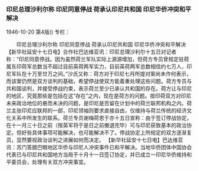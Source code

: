 ### 印尼总理沙利尔称  印尼同意停战  荷承认印尼共和国  印尼华侨冲突和平解决

1946-10-20
第4版()
专栏：

　　印尼总理沙利尔称
    印尼同意停战
    荷承认印尼共和国
    印尼华侨冲突和平解决
    【新华社延安十七日电】合作社巴达维亚讯：印尼总理沙利尔十五日对记者称：“印尼同意停战。因为虽然荷兰军队实际上源源增加，但荷方专员曾规定驻荷属东印荷军总数当不超过目前英荷两军实力，目前英荷两军总数相信约七万人，印尼军队在十万至廿万之间。”沙氏又称：荷方对于印尼七月所提对案尚未作何表示，而该案仍然是双方谈判的基础，希望停战使双方能着重处理这些问题。荷方专员与共和国谈判，并接受停战约束，表示荷兰至少已承认共和国的存在。荷方让与印尼的地区，究竟那些是包括在这“存在”之内，现在是荷方的问题。按印荷双方对印尼未来政治地位的悬而未决的问题，是印尼是否留在计划中的荷兰联邦机构之内。荷兰主张印尼应联邦的一部，印尼领袖则要求直接自由，仅维持与荷兰传统的经济文化关系中所发生的联系。荷兰专员谢梅荷恩于亦十五日宣称：由于签订停战协定，在十一月三十日之前（按英军将于是日之前撤退完毕）可与印尼获致基本的政治协定。但好些具体事项可能解决，也可能解决不了。停战协定上所规定的双方逐渐复员，显然要视政治谈判之进展如何而决定。
    【新华社延安十七日电】巴达维亚讯：苏门答腊巴眼地区华侨与印尼人冲突事件已和平解决。当地华侨团体中国协会代表已与印尼共和国地方当局于十月十一日签订协定，并已成立一印尼华侨维持和平委员会，处理有关双方冲突事宜。
